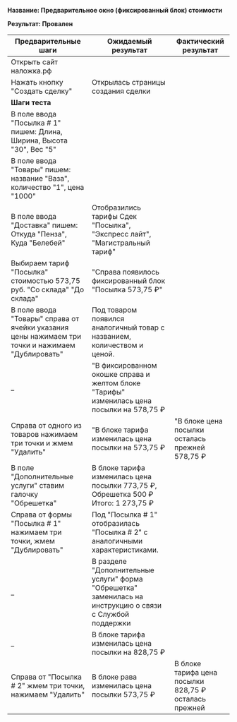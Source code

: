 **Название: Предварительное окно (фиксированный блок) стоимости** 

**Результат: Провален**

**Предварительные шаги** | **Ожидаемый результат** | **Фактический результат**
--- | --- | ---
 Открыть сайт наложка.рф | 
 Нажать кнопку "Создать сделку" | Открылась страницы создания сделки |
**Шаги теста** | |
В поле ввода "Посылка # 1" пишем: Длина, Ширина, Высота "30", Вес "5" | |
В поле ввода "Товары" пишем: название "Ваза", количество "1", цена "1000" ||
В поле ввода "Доставка" пишем: Откуда "Пенза", Куда "Белебей" | Отобразились тарифы Сдек "Посылка", "Экспресс лайт", "Магистральный тариф" |
Выбираем тариф "Посылка" стоимостью 573,75 руб. "Со склада" "До склада" | "Справа появилось фиксированный блок "Посылка 573,75 ₽" |
В поле ввода "Товары" справа от ячейки указания цены нажимаем три точки и нажимаем "Дублировать" | Под товаром появился аналогичный товар с названием, количеством и ценой. |
_ | "В фиксированном окошке справа и желтом блоке "Тарифы" изменилась цена посылки на 578,75 ₽ |
Справа от одного из товаров нажимаем три точки и жмем "Удалить" | "В блоке тарифа изменилась цена посылки на 573,75 ₽ | "В блоке цена посылки осталась прежней 578,75 ₽
В поле "Дополнительные услуги" ставим галочку "Обрешетка" | В блоке тарифа изменилась цена посылки 773,75 ₽, Обрешетка 500 ₽ Итого: 1 273,75 ₽|
Справа от формы "Посылка # 1" нажимаем три точки, жмем "Дублировать" | Под "Посылка # 1" отобразилась "Посылка # 2" с аналогичными характеристиками. |
 _ | В разделе "Дополнительные услуги" форма "Обрешетка" заменилась на инструкцию о связи с Службой поддержки |
 _ | В блоке тарифа изменилась цена посылки на 828,75 ₽ |
Справа от "Посылка # 2" жмем три точки, нажимаем "Удалить" | В блоке рава изменилась цена посылки 573,75 ₽ | В блоке тарифа цена посылки 828,75 ₽ осталась прежней